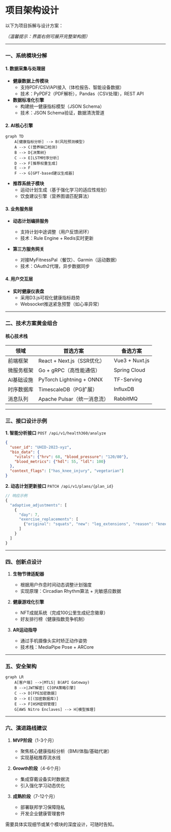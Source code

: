 # 项目架构设计

以下为项目拆解与设计方案：

*（温馨提示：界面右侧可展开完整架构图）*

---

### 一、系统模块分解
#### **1. 数据采集与处理层**
- **健康数据上传模块**
  - 支持PDF/CSV/API接入（体检报告、智能设备数据）
  - 技术：PyPDF2（PDF解析），Pandas（CSV处理），REST API
- **数据标准化引擎**
  - 构建统一健康指标模型（JSON Schema）
  - 技术：JSON Schema验证，数据清洗管道

#### **2. AI核心引擎**
```mermaid
graph TD
    A[健康指标分析] --> B(风险预测模型)
    A --> C(营养缺口检测)
    B --> D{决策树}
    C --> E[LSTM时序分析]
    D --> F[推荐权重生成]
    E --> F
    F --> G[GPT-based建议生成器]
```

- **推荐系统子模块**
  - 运动计划生成（基于强化学习的适应性规划）
  - 饮食建议引擎（营养图谱匹配算法）

#### **3. 业务服务层**
- **动态计划编排服务**
  - 支持计划中途调整（用户反馈闭环）
  - 技术：Rule Engine + Redis实时更新

- **第三方服务网关**
  - 对接MyFitnessPal（餐饮）、Garmin（运动数据）
  - 技术：OAuth2代理，异步数据同步

#### **4. 用户交互层**
- **实时健康仪表盘**
  - 采用D3.js可视化健康指标趋势
  - Websocket推送紧急预警（如心率异常）

---

### 二、技术方案黄金组合
#### **核心技术栈**
| 领域         | 首选方案                     | 备选方案            |
|--------------|------------------------------|---------------------|
| 前端框架     | React + Next.js（SSR优化）   | Vue3 + Nuxt.js      |
| 微服务框架   | Go + gRPC（高性能通信）       | Spring Cloud        |
| AI基础设施   | PyTorch Lightning + ONNX     | TF-Serving          |
| 时序数据库   | TimescaleDB（PG扩展）        | InfluxDB            |
| 消息队列     | Apache Pulsar（统一消息流）  | RabbitMQ            |

---

### 三、接口设计示例
**1. 智能分析接口** `POST /api/v1/health360/analyze`
```json
{
  "user_id": "UHID-2023-xyz",
  "bio_data": {
    "vitals": {"hrv": 68, "blood_pressure": "120/80"},
    "blood_metrics": {"hdl": 55, "ldl": 100}
  },
  "context_flags": ["has_knee_injury", "vegetarian"]
}
```

**2. 动态计划更新接口** `PATCH /api/v1/plans/{plan_id}`
```javascript
// 响应示例
{
  "adaptive_adjustments": [
    {
      "day": 7,
      "exercise_replacements": [
        {"original": "squats", "new": "leg_extensions", "reason": "knee_stress"}
      ]
    }
  ]
}
```

---

### 四、创新点设计
1. **生物节律适配器**
   - 根据用户作息时间动态调整计划强度
   - 实现原理：Circadian Rhythm算法 + 光敏感应数据

2. **健康游戏化引擎**
   - NFT成就系统（完成100公里生成纪念徽章）
   - 好友排行榜（健康指数竞争机制）

3. **AR运动指导**
   - 通过手机摄像头实时矫正动作姿势
   - 技术栈：MediaPipe Pose + ARCore

---

### 五、安全架构
```mermaid
graph LR
    A[客户端] -->|MTLS| B(API Gateway)
    B -->|JWT解密| C[OPA策略引擎]
    C --> D[FPE加密数据]
    D --> E[(加密数据库)]
    E --> F[HSM密钥管理]
    G[AWS Nitro Enclaves] --> H[模型推理]
```

---

### 六、演进路线建议
1. **MVP阶段**（1-3个月）
   - 聚焦核心健康指标分析（BMI/体脂/基础代谢）
   - 实现基础推荐流水线

2. **Growth阶段**（4-6个月）
   - 集成穿戴设备实时数据流
   - 引入强化学习动态优化

3. **成熟阶段**（7-12个月）
   - 部署联邦学习保障隐私
   - 开发企业健康管理套件

需要具体实现细节或某个模块的深度设计，可随时告知。